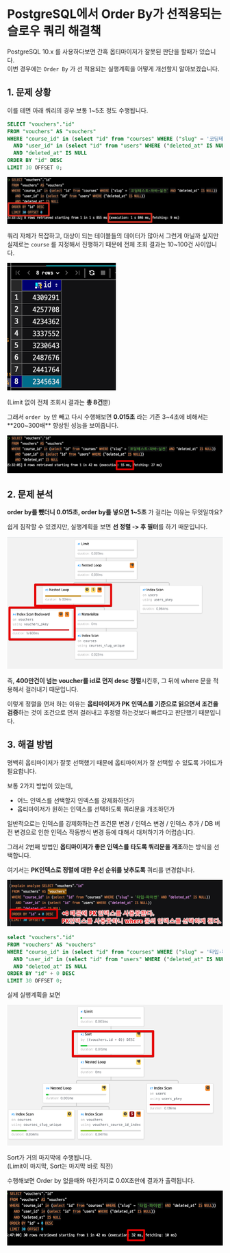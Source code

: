 # PostgreSQL에서 Order By가 선적용되는 슬로우 쿼리 해결책

PostgreSQL 10.x 를 사용하다보면 간혹 옵티마이저가 잘못된 판단을 할때가 있습니다.  
이번 경우에는 `Order By` 가 선 적용되는 실행계획을 어떻게 개선할지 알아보겠습니다.

## 1. 문제 상황

이를 테면 아래 쿼리의 경우 보통 1~5초 정도 수행됩니다.

```sql
SELECT "vouchers"."id"
FROM "vouchers" AS "vouchers"
WHERE "course_id" in (select "id" from "courses" WHERE ("slug" = '코딩테스트-자바-실전' AND "deleted_at" IS NULL))
  AND "user_id" in (select "id" from "users" WHERE ("deleted_at" IS NULL))
  AND "deleted_at" IS NULL
ORDER BY "id" DESC
LIMIT 30 OFFSET 0;
```

![1](images/1.png)

쿼리 자체가 복잡하고, 대상이 되는 테이블들의 데이터가 많아서 그런게 아닐까 싶지만 실제로는 `course` 를 지정해서 진행하기 때문에 전체 조회 결과는 10~100건 사이입니다.

![2](images/2.png)

(Limit 없이 전체 조회시 결과는 **총 8건**뿐)  
  
그래서 `order by` 만 빼고 다시 수행해보면 **0.015초** 라는 기존 3~4초에 비해서는 **200~300배** 향상된 성능을 보여줍니다.

![3](images/3.png)

## 2. 문제 분석

**order by를 뺐더니 0.015초, order by를 넣으면 1~5초** 가 걸리는 이유는 무엇일까요?  
  
쉽게 짐작할 수 있겠지만, 실행계획을 보면 **선 정렬 -> 후 필터**를 하기 때문입니다.

![4](images/4.png)

즉, **400만건이 넘는 voucher를 id로 먼저 desc 정렬**시킨후, 그 뒤에 where 문을 적용해서 걸러내기 때문입니다.  
  
이렇게 정렬을 먼저 하는 이유는 **옵티마이저가 PK 인덱스를 기준으로 읽으면서 조건을 검증**하는 것이 조건으로 먼저 걸러내고 후정렬 하는것보다 빠르다고 판단했기 때문입니다.

## 3. 해결 방법

명백히 옵티마이저가 잘못 선택했기 때문에 옵티마이저가 잘 선택할 수 있도록 가이드가 필요합니다.  
  
보통 2가지 방법이 있는데,

* 어느 인덱스를 선택할지 인덱스를 강제화하던가
* 옵티마이저가 원하는 인덱스를 선택하도록 쿼리문을 개조하던가

일반적으로는 인덱스를 강제화하는건 조건문 변경 / 인덱스 변경 / 인덱스 추가 / DB 버전 변경으로 인한 인덱스 작동방식 변경 등에 대해서 대처하기가 어렵습니다.  
  
그래서 2번째 방법인 **옵티마이저가 좋은 인덱스를 타도록 쿼리문을 개조**하는 방식을 선택합니다.  
  
여기서는 **PK인덱스로 정렬에 대한 우선 순위를 낮추도록** 쿼리를 변경합니다.

![5](images/5.png)

```sql
select "vouchers"."id"
FROM "vouchers" AS "vouchers"
WHERE "course_id" in (select "id" from "courses" WHERE ("slug" = '타입-파이썬' AND "deleted_at" IS NULL))
  AND "user_id" in (select "id" from "users" WHERE ("deleted_at" IS NULL))
  AND "deleted_at" IS NULL
ORDER BY "id" + 0 DESC
LIMIT 30 OFFSET 0;
```

실제 실행계획을 보면

![6](images/6.png)

Sort가 거의 마지막에 수행됩니다.  
(Limit이 마지막, Sort는 마지막 바로 직전)  
  
수행해보면 Order by 없을때와 마찬가지로 0.0X초만에 결과가 출력됩니다.

![7](images/7.png)


